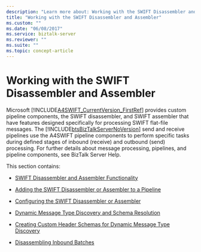 ```yaml
---
description: "Learn more about: Working with the SWIFT Disassembler and Assembler"
title: "Working with the SWIFT Disassembler and Assembler"
ms.custom: ""
ms.date: "06/08/2017"
ms.service: biztalk-server
ms.reviewer: ""
ms.suite: ""
ms.topic: concept-article
---
```

# Working with the SWIFT Disassembler and Assembler
Microsoft [!INCLUDE[A4SWIFT_CurrentVersion_FirstRef](../../includes/a4swift-currentversion-firstref-md.md)] provides custom pipeline components, the SWIFT disassembler, and SWIFT assembler that have features designed specifically for processing SWIFT flat-file messages. The [!INCLUDE[btsBizTalkServerNoVersion](../../includes/btsbiztalkservernoversion-md.md)] send and receive pipelines use the A4SWIFT pipeline components to perform specific tasks during defined stages of inbound (receive) and outbound (send) processing. For further details about message processing, pipelines, and pipeline components, see BizTalk Server Help.  
  
 This section contains:  
  
-   [SWIFT Disassembler and Assembler Functionality](../../adapters-and-accelerators/accelerator-swift/swift-disassembler-and-assembler-functionality.md)  
  
-   [Adding the SWIFT Disassembler or Assembler to a Pipeline](../../adapters-and-accelerators/accelerator-swift/adding-the-swift-disassembler-or-assembler-to-a-pipeline.md)  
  
-   [Configuring the SWIFT Disassembler or Assembler](../../adapters-and-accelerators/accelerator-swift/configuring-the-swift-disassembler-or-assembler.md)  
  
-   [Dynamic Message Type Discovery and Schema Resolution](../../adapters-and-accelerators/accelerator-swift/dynamic-message-type-discovery-and-schema-resolution.md)  
  
-   [Creating Custom Header Schemas for Dynamic Message Type Discovery](../../adapters-and-accelerators/accelerator-swift/creating-custom-header-schemas-for-dynamic-message-type-discovery.md)  
  
-   [Disassembling Inbound Batches](../../adapters-and-accelerators/accelerator-swift/disassembling-inbound-batches.md)
